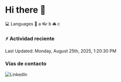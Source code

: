 # Hi there 👋

:computer: Languages
:pencil: a
:eyeglasses: b
:oncoming_automobile: c

### :zap: Actividad reciente
<!--RECENT_ACTIVITY:start-->
<!--RECENT_ACTIVITY:end-->
<!--RECENT_ACTIVITY:last_update-->
Last Updated: Monday, August 25th, 2025, 1:20:30 PM
<!--RECENT_ACTIVITY:last_update_end-->

### Vías de contacto

![LinkedIn](https://www.linkedin.com/in/irving-hernández-226846205/)
